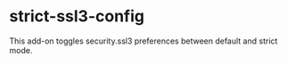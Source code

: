 strict-ssl3-config
==================

This add-on toggles security.ssl3 preferences between default and strict mode.
